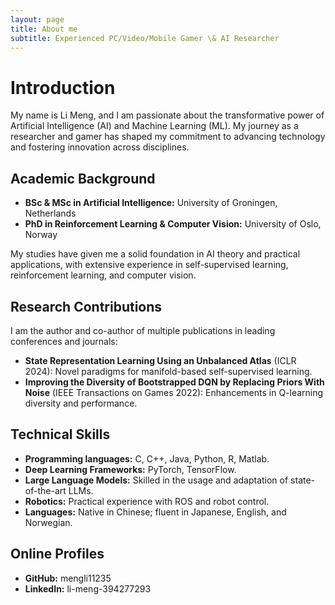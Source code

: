 ```yaml
---
layout: page
title: About me
subtitle: Experienced PC/Video/Mobile Gamer \& AI Researcher
---
```


# Introduction

My name is Li Meng, and I am passionate about the transformative power of Artificial Intelligence (AI) and Machine Learning (ML). My journey as a researcher and gamer has shaped my commitment to advancing technology and fostering innovation across disciplines.

## Academic Background

- **BSc \& MSc in Artificial Intelligence:** University of Groningen, Netherlands
- **PhD in Reinforcement Learning \& Computer Vision:** University of Oslo, Norway

My studies have given me a solid foundation in AI theory and practical applications, with extensive experience in self-supervised learning, reinforcement learning, and computer vision.

## Research Contributions

I am the author and co-author of multiple publications in leading conferences and journals:

- **State Representation Learning Using an Unbalanced Atlas** (ICLR 2024): Novel paradigms for manifold-based self-supervised learning.
- **Improving the Diversity of Bootstrapped DQN by Replacing Priors With Noise** (IEEE Transactions on Games 2022): Enhancements in Q-learning diversity and performance.


## Technical Skills

- **Programming languages:** C, C++, Java, Python, R, Matlab.
- **Deep Learning Frameworks:** PyTorch, TensorFlow.
- **Large Language Models:** Skilled in the usage and adaptation of state-of-the-art LLMs.
- **Robotics:** Practical experience with ROS and robot control.
- **Languages:** Native in Chinese; fluent in Japanese, English, and Norwegian.


## Online Profiles

- **GitHub:** mengli11235
- **LinkedIn:** li-meng-394277293
